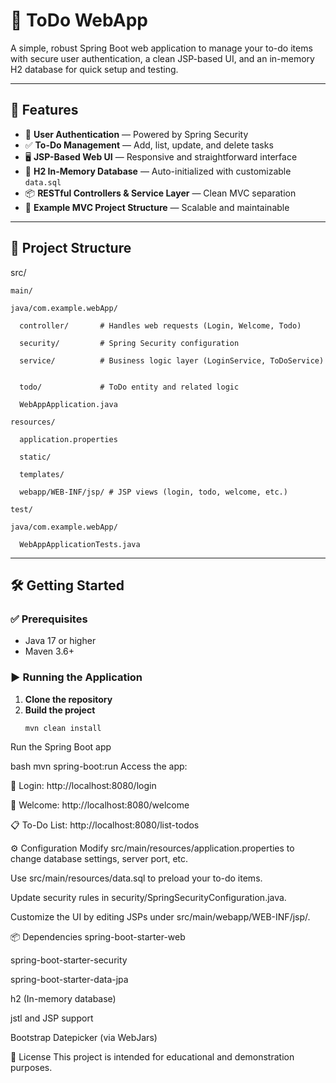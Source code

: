 # 📝 ToDo WebApp

A simple, robust Spring Boot web application to manage your to-do items with secure user authentication, a clean JSP-based UI, and an in-memory H2 database for quick setup and testing.

---

## 🚀 Features

- 🔐 **User Authentication** — Powered by Spring Security  
- ✅ **To-Do Management** — Add, list, update, and delete tasks  
- 🖥️ **JSP-Based Web UI** — Responsive and straightforward interface  
- 🧠 **H2 In-Memory Database** — Auto-initialized with customizable `data.sql`  
- 📦 **RESTful Controllers & Service Layer** — Clean MVC separation  
- 🧱 **Example MVC Project Structure** — Scalable and maintainable  

---

## 📁 Project Structure

src/

  
    main/
  
    java/com.example.webApp/ 
    
      controller/       # Handles web requests (Login, Welcome, Todo)
     
      security/         # Spring Security configuration
     
      service/          # Business logic layer (LoginService, ToDoService)
     
     
      todo/             # ToDo entity and related logic
     
      WebAppApplication.java
   
    resources/
     
      application.properties
      
      static/
     
      templates/
    
      webapp/WEB-INF/jsp/ # JSP views (login, todo, welcome, etc.)

    test/
    
    java/com.example.webApp/
    
      WebAppApplicationTests.java



---

## 🛠️ Getting Started

### ✅ Prerequisites

- Java 17 or higher  
- Maven 3.6+  

### ▶️ Running the Application

1. **Clone the repository**
2. **Build the project**  
   ```bash
   mvn clean install
Run the Spring Boot app

bash
mvn spring-boot:run
Access the app:

🔐 Login: http://localhost:8080/login

👋 Welcome: http://localhost:8080/welcome

📋 To-Do List: http://localhost:8080/list-todos

⚙️ Configuration
Modify src/main/resources/application.properties to change database settings, server port, etc.

Use src/main/resources/data.sql to preload your to-do items.

Update security rules in security/SpringSecurityConfiguration.java.

Customize the UI by editing JSPs under src/main/webapp/WEB-INF/jsp/.

📦 Dependencies
spring-boot-starter-web

spring-boot-starter-security

spring-boot-starter-data-jpa

h2 (In-memory database)

jstl and JSP support

Bootstrap Datepicker (via WebJars)

📄 License
This project is intended for educational and demonstration purposes.
